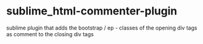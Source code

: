 # sublime_html-commenter-plugin
sublime plugin that adds the bootstrap / ep - classes of the opening div tags as comment to the closing div tags
